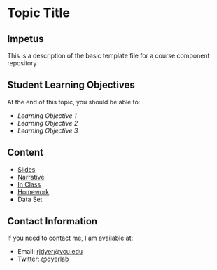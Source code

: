 # Topic Title


## Impetus

This is a description of the basic template file for a course component repository

## Student Learning Objectives

At the end of this topic, you should be able to:  
 - *Learning Objective 1* 
 - *Learning Objective 2*
 - *Learning Objective 3* 

## Content
 - [Slides](slides.html)
 - [Narrative](narrative.html)
 - [In Class](in-class.html)
 - [Homework](homework.html)
 - Data Set

## Contact Information

If you need to contact me, I am available at:  
 - Email: rjdyer@vcu.edu
 - Twitter: [@dyerlab](https://twitter.com/dyerlab/)
